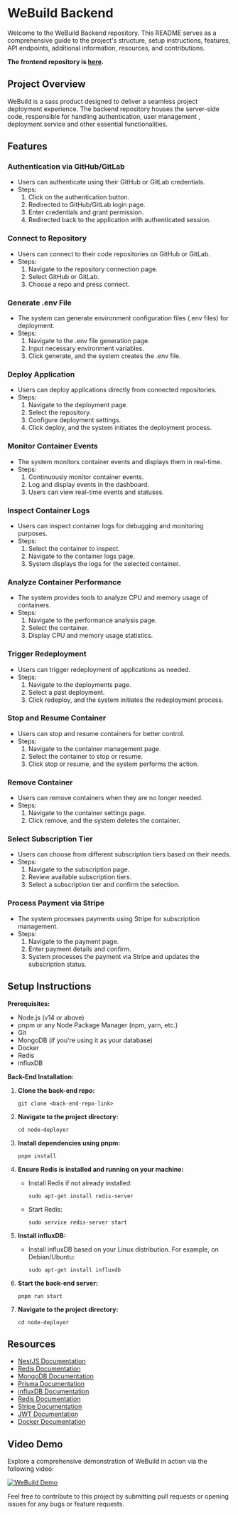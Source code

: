 # WeBuild Backend

Welcome to the WeBuild Backend repository. This README serves as a comprehensive guide to the project's structure, setup instructions, features, API endpoints, additional information, resources, and contributions.

**The frontend repository is [here](https://github.com/engyahmed7/node-deployer-frontend).**


## Project Overview

WeBuild is a sass product designed to deliver a seamless project deployment experience. The backend repository houses the server-side code, responsible for handling authentication, user management , deployment service and other essential functionalities.

## Features

### Authentication via GitHub/GitLab

- Users can authenticate using their GitHub or GitLab credentials.
- Steps:
  1. Click on the authentication button.
  2. Redirected to GitHub/GitLab login page.
  3. Enter credentials and grant permission.
  4. Redirected back to the application with authenticated session.

### Connect to Repository

- Users can connect to their code repositories on GitHub or GitLab.
- Steps:
  1. Navigate to the repository connection page.
  2. Select GitHub or GitLab.
  3. Choose a repo and press connect.

### Generate .env File

- The system can generate environment configuration files (.env files) for deployment.
- Steps:
  1. Navigate to the .env file generation page.
  2. Input necessary environment variables.
  3. Click generate, and the system creates the .env file.

### Deploy Application

- Users can deploy applications directly from connected repositories.
- Steps:
  1. Navigate to the deployment page.
  2. Select the repository.
  3. Configure deployment settings.
  4. Click deploy, and the system initiates the deployment process.

### Monitor Container Events

- The system monitors container events and displays them in real-time.
- Steps:
  1. Continuously monitor container events.
  2. Log and display events in the dashboard.
  3. Users can view real-time events and statuses.

### Inspect Container Logs

- Users can inspect container logs for debugging and monitoring purposes.
- Steps:
  1. Select the container to inspect.
  2. Navigate to the container logs page.
  3. System displays the logs for the selected container.

### Analyze Container Performance

- The system provides tools to analyze CPU and memory usage of containers.
- Steps:
  1. Navigate to the performance analysis page.
  2. Select the container.
  3. Display CPU and memory usage statistics.

### Trigger Redeployment

- Users can trigger redeployment of applications as needed.
- Steps:
  1. Navigate to the deployments page.
  2. Select a past deployment.
  3. Click redeploy, and the system initiates the redeployment process.

### Stop and Resume Container

- Users can stop and resume containers for better control.
- Steps:
  1. Navigate to the container management page.
  2. Select the container to stop or resume.
  3. Click stop or resume, and the system performs the action.

### Remove Container

- Users can remove containers when they are no longer needed.
- Steps:
  1. Navigate to the container settings page.
  2. Click remove, and the system deletes the container.

### Select Subscription Tier

- Users can choose from different subscription tiers based on their needs.
- Steps:
  1. Navigate to the subscription page.
  2. Review available subscription tiers.
  3. Select a subscription tier and confirm the selection.

### Process Payment via Stripe

- The system processes payments using Stripe for subscription management.
- Steps:
  1. Navigate to the payment page.
  2. Enter payment details and confirm.
  3. System processes the payment via Stripe and updates the subscription status.

## Setup Instructions

**Prerequisites:**

- Node.js (v14 or above)
- pnpm or any Node Package Manager (npm, yarn, etc.)
- Git
- MongoDB (if you're using it as your database)
- Docker
- Redis
- influxDB

**Back-End Installation:**

1. **Clone the back-end repo:**
   ```
   git clone <back-end-repo-link>
   ```
2. **Navigate to the project directory:**
   ```
   cd node-deployer
   ```
3. **Install dependencies using pnpm:**
   ```
   pnpm install
   ```
4. **Ensure Redis is installed and running on your machine:**

   - Install Redis if not already installed:
     ```
     sudo apt-get install redis-server
     ```
   - Start Redis:
     ```
     sudo service redis-server start
     ```

5. **Install influxDB:**

   - Install influxDB based on your Linux distribution. For example, on Debian/Ubuntu:

     ```
     sudo apt-get install influxdb
     ```

6. **Start the back-end server:**
   ```
   pnpm run start
   ```
7. **Navigate to the project directory:**
   ```
   cd node-deployer
   ```

## Resources

- [NestJS Documentation](https://docs.nestjs.com/)
- [Redis Documentation](https://redis.io/documentation)
- [MongoDB Documentation](https://www.mongodb.com/docs/)
- [Prisma Documentation](https://www.prisma.io/docs)
- [influxDB Documentation](https://docs.influxdata.com/)
- [Redis Documentation](https://redis.io/documentation)
- [Stripe Documentation](https://stripe.com/docs)
- [JWT Documentation](https://jwt.io/introduction/)
- [Docker Documentation](https://docs.docker.com/)

## Video Demo

Explore a comprehensive demonstration of WeBuild in action via the following video:

[![WeBuild Demo](https://img.youtube.com/vi/UXnWZMVCsUc/0.jpg)](https://youtu.be/UXnWZMVCsUc)


Feel free to contribute to this project by submitting pull requests or opening issues for any bugs or feature requests.
